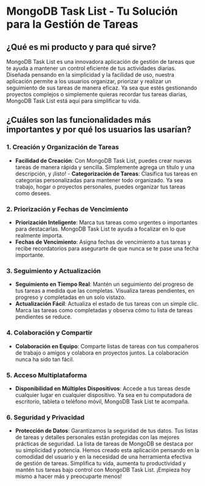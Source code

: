 # MongoDB Task List - Tu Solución para la Gestión de Tareas

## ¿Qué es mi producto y para qué sirve? 

MongoDB Task List es una innovadora aplicación de gestión de tareas que te ayuda a mantener un control eficiente de tus actividades diarias. Diseñada pensando en la simplicidad y la facilidad de uso, nuestra aplicación permite a los usuarios organizar, priorizar y realizar un seguimiento de sus tareas de manera eficaz. Ya sea que estés gestionando proyectos complejos o simplemente quieras recordar tus tareas diarias, MongoDB Task List está aquí para simplificar tu vida.

## ¿Cuáles son las funcionalidades más importantes y por qué los usuarios las usarían? 

### 1. Creación y Organización de Tareas

- **Facilidad de Creación**: Con MongoDB Task List, puedes crear nuevas tareas de manera rápida y sencilla. Simplemente agrega un título y una descripción, y ¡listo! - **Categorización de Tareas**: Clasifica tus tareas en categorías personalizadas para mantener todo organizado. Ya sea trabajo, hogar o proyectos personales, puedes organizar tus tareas como desees. 

### 2. Priorización y Fechas de Vencimiento 

- **Priorización Inteligente**: Marca tus tareas como urgentes o importantes para destacarlas. MongoDB Task List te ayuda a focalizar en lo que realmente importa. 
- **Fechas de Vencimiento**: Asigna fechas de vencimiento a tus tareas y recibe recordatorios para asegurarte de que nunca se te pase una fecha importante. 
### 3. Seguimiento y Actualización 

- **Seguimiento en Tiempo Real**: Mantén un seguimiento del progreso de tus tareas a medida que las completas. Visualiza tareas pendientes, en progreso y completadas en un solo vistazo. 
- **Actualización Fácil**: Actualiza el estado de tus tareas con un simple clic. Marca las tareas como completadas y observa cómo tu lista de tareas pendientes se reduce. 

### 4. Colaboración y Compartir 

- **Colaboración en Equipo**: Comparte listas de tareas con tus compañeros de trabajo o amigos y colabora en proyectos juntos. La colaboración nunca ha sido tan fácil. 

### 5. Acceso Multiplataforma 

- **Disponibilidad en Múltiples Dispositivos**: Accede a tus tareas desde cualquier lugar en cualquier dispositivo. Ya sea en tu computadora de escritorio, tableta o teléfono móvil, MongoDB Task List te acompaña. 

### 6. Seguridad y Privacidad 

- **Protección de Datos**: Garantizamos la seguridad de tus datos. Tus listas de tareas y detalles personales están protegidas con las mejores prácticas de seguridad. La lista de tareas de MongoDB se destaca por su simplicidad y potencia. Hemos creado esta aplicación pensando en la comodidad del usuario y en la necesidad de una herramienta efectiva de gestión de tareas. Simplifica tu vida, aumenta tu productividad y mantén tus tareas bajo control con MongoDB Task List. 
¡Empieza hoy mismo a hacer más y preocuparte menos!
